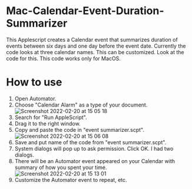 # Mac-Calendar-Event-Duration-Summarizer
This Applescript creates a Calendar event that summarizes duration of events between six days and one day before the event date.
Currently the code looks at three calendar names. This can be customized. Look at the code for this.
This code works only for MacOS.

# How to use
1. Open Automator.
2. Choose "Calendar Alarm" as a type of your document.
![Screenshot 2022-02-20 at 15 05 18](https://user-images.githubusercontent.com/29375799/154849120-9bad8d13-ef58-4531-a5d3-048d7dbad696.png)
3. Search for "Run AppleScript".
4. Drag it to the right window.
5. Copy and paste the code in "event summarizer.scpt".
![Screenshot 2022-02-20 at 15 06 08](https://user-images.githubusercontent.com/29375799/154849161-6140667f-4a54-495d-af38-9b13b30e53de.png)
6. Save and put name of the code from "event summarizer.scpt".
7. System dialogs will pop up to ask permission. Click OK. I had two dialogs.
8. There will be an Automator event appeared on your Calendar with summary of how you spent your time.
![Screenshot 2022-02-20 at 15 13 01](https://user-images.githubusercontent.com/29375799/154850023-721ee752-3a20-48a7-b908-23d13740ae24.png)
9. Customize the Automator event to repeat, etc.

